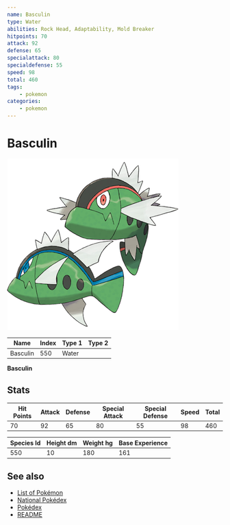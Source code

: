```yaml
---
name: Basculin
type: Water
abilities: Rock Head, Adaptability, Mold Breaker
hitpoints: 70
attack: 92
defense: 65
specialattack: 80
specialdefense: 55
speed: 98
total: 460
tags:
    - pokemon
categories:
    - pokemon
---
```


# Basculin


![Basculin](images/550.png)

| **Name** | **Index** | **Type 1** | **Type 2** |
|----|----|----|----|
| Basculin | 550 | Water  |  |

**Basculin** 


## Stats

| **Hit Points** | **Attack** | **Defense** | **Special Attack** | **Special Defense** | **Speed** | **Total** |
|----------------|------------|-------------|--------------------|---------------------|-----------|-----------|
| 70 | 92 | 65 | 80 | 55 | 98 | 460 |


| **Species Id** | **Height dm** | **Weight hg** | **Base Experience** |
|----------------|------------|------------|---------------------|
| 550 | 10 | 180 | 161 |

## See also

- [List of Pokémon](../pokemon.md)
- [National Pokédex](../national_pokedex.md)
- [Pokédex](../pokedex.md)
- [README](../README.md)
